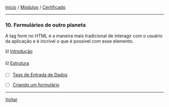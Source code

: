 [Início](https://github.com/Thalyalm/rocketseat-trilha-fundamentar) /
[Módulos](https://github.com/Thalyalm/rocketseat-trilha-fundamentar/tree/main/modulos/readme.md) /
[Certificado](https://github.com/Thalyalm/rocketseat-trilha-fundamentar/tree/main/certificado)

---

### 10. Formulários de outro planeta

A tag form no HTML é a maneira mais tradicional de interagir com o usuário da aplicação e é incrível o que é possível com esse elemento.

:ballot_box_with_check: [Introdução](https://github.com/Thalyalm/rocketseat-trilha-fundamentar/tree/main/modulos/formularios-de-outro-planeta/introducao/readme.md)

:ballot_box_with_check: [Estrutura](https://github.com/Thalyalm/rocketseat-trilha-fundamentar/tree/main/modulos/formularios-de-outro-planeta/estrutura/readme.md)

- [ ] [Tags de Entrada de Dados](https://github.com/Thalyalm/rocketseat-trilha-fundamentar/tree/main/modulos/formularios-de-outro-planeta/tags-de-entrada-de-dados/readme.md)

- [ ] [Criando um formulário](https://github.com/Thalyalm/rocketseat-trilha-fundamentar/tree/main/modulos/formularios-de-outro-planeta/criando-um-formulario/readme.md)

---

[Voltar](https://github.com/Thalyalm/rocketseat-trilha-fundamentar/tree/main/modulos/readme.md)